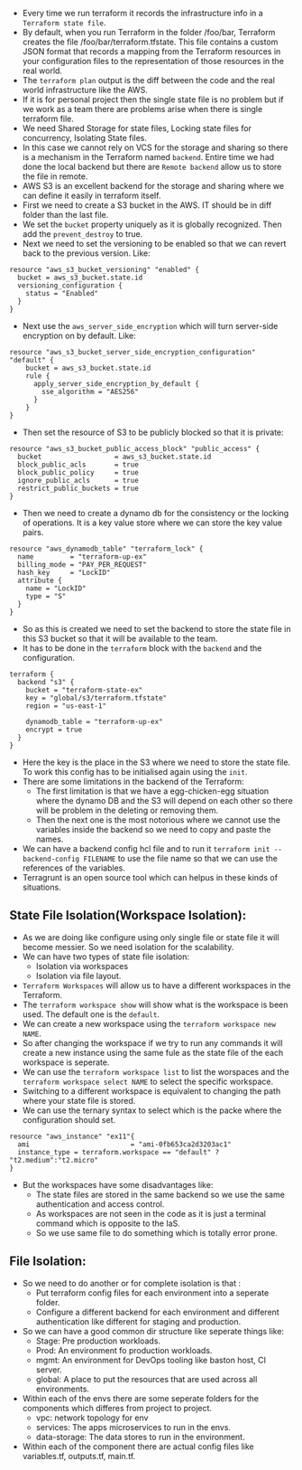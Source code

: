 * Every time we run terraform it records the infrastructure info in a `Terraform state file`. 
* By default, when you run Terraform in the folder /foo/bar, Terraform creates the file /foo/bar/terraform.tfstate. This file contains a custom JSON format that records a mapping from the Terraform resources in your configuration files to the representation of those resources in the real world.
* The `terraform plan` output is the diff between the code and the real world infrastructure like the AWS.
* If it is for personal project then the single state file is no problem but if we work as a team there are problems arise when there is single terraform file.
* We need Shared Storage for state files, Locking state files for concurrency, Isolating State files.
* In this case we cannot rely on VCS for the storage and sharing so there is a mechanism in the Terraform named `backend`. Entire time we had done the local backend but there are `Remote backend` allow us to store the file in remote.
* AWS S3 is an excellent backend for the storage and sharing where we can define it easily in terraform itself.
* First we need to create a S3 bucket in the AWS. IT should be in diff folder than the last file.
* We set the `bucket` property uniquely as it is globally recognized. Then add the `prevent_destroy` to true.
* Next we need to set the versioning to be enabled so that we can revert back to the previous version. Like:
```
resource "aws_s3_bucket_versioning" "enabled" {
  bucket = aws_s3_bucket.state.id
  versioning_configuration {
    status = "Enabled"
  }
}
```
* Next use the `aws_server_side_encryption` which will turn server-side encryption on by default. Like:
```
resource "aws_s3_bucket_server_side_encryption_configuration" "default" {
    bucket = aws_s3_bucket.state.id
    rule {
      apply_server_side_encryption_by_default {
        sse_algorithm = "AES256"
      }
    }
}
```
* Then set the resource of S3 to be publicly blocked so that it is private:
```
resource "aws_s3_bucket_public_access_block" "public_access" {
  bucket                  = aws_s3_bucket.state.id
  block_public_acls       = true
  block_public_policy     = true
  ignore_public_acls      = true
  restrict_public_buckets = true
}
```
* Then we need to create a dynamo db for the consistency or the locking of operations. It is a key value store where we can store the key value pairs.
```
resource "aws_dynamodb_table" "terraform_lock" {
  name         = "terraform-up-ex"
  billing_mode = "PAY_PER_REQUEST"
  hash_key     = "LockID"
  attribute {
    name = "LockID"
    type = "S"
  }
}
```
* So as this is created we need to set the backend to store the state file in this S3 bucket so that it will be available to the team.
* It has to be done in the `terraform` block with the `backend` and the configuration.
```
terraform {
  backend "s3" {
    bucket = "terraform-state-ex"
    key = "global/s3/terraform.tfstate"
    region = "us-east-1"

    dynamodb_table = "terraform-up-ex"
    encrypt = true
  }
}
```
* Here the key is the place in the S3 where we need to store the state file. To work this config has to be initialised again using the `init`.
* There are some limitations in the backend of the Terraform:
  * The first limitation is that we have a egg-chicken-egg situation where the dynamo DB and the S3 will depend on each other so there will be problem in the deleting or removing them.
  * Then the next one is the most notorious where we cannot use the variables inside the backend so we need to copy and paste the names.
* We can have a backend config hcl file and to run it `terraform init --backend-config FILENAME` to use the file name so that we can use the references of the variables.
* Terragrunt is an open source tool which can helpus in these kinds of situations.
## State File Isolation(Workspace Isolation):
* As we are doing like configure using only single file or state file it will become messier. So we need isolation for the scalability.
* We can have two types of state file isolation:
  * Isolation via workspaces
  * Isolation via file layout.
* `Terraform Workspaces` will allow us to have a different workspaces in the Terraform.
* The `terraform workspace show` will show what is the workspace is been used. The default one is the `default`.
* We can create a new workspace using the `terraform workspace new NAME`. 
* So after changing the workspace if we try to run any commands it will create a new instance using the same fule as the state file of the each workspace is seperate.
* We can use the `terraform workspace list` to list the worspaces and the `terraform workspace select NAME` to select the specific workspace.
* Switching to a different workspace is equivalent to changing the path where your state file is stored.
* We can use the ternary syntax to select which is the packe where the configuration should set.
```
resource "aws_instance" "ex11"{
  ami                         = "ami-0fb653ca2d3203ac1"
  instance_type = terraform.workspace == "default" ? "t2.medium":"t2.micro"
}
```
* But the workspaces have some disadvantages like:
  * The state files are stored in the same backend so we use the same authentication and access control.
  * As workspaces are not seen in the code as it is just a terminal command which is opposite to the IaS.
  * So we use same file to do something which is totally error prone.
## File Isolation: 
* So we need to do another or for complete isolation is that :
  * Put terraform config files for each environment into a seperate folder.
  * Configure a different backend for each environment and different authentication like different for staging and production.
* So we can have a good common dir structure like seperate things like:
  * Stage: Pre production workloads.
  * Prod: An environment fo production workloads.
  * mgmt: An environment for DevOps tooling like baston host, CI server.
  * global: A place to put the resources that are used across all environments.
* Within each of the envs there are some seperate folders for the components which differes from project to project.
  * vpc: network topology for env
  * services: The apps microservices to run in the envs.
  * data-storage: The data stores to run in the environment.
* Within each of the component there are actual config files like variables.tf, outputs.tf, main.tf.